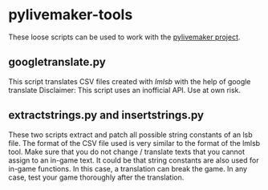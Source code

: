 # pylivemaker-tools
These loose scripts can be used to work with the [pylivemaker project](https://github.com/pmrowla/pylivemaker).

googletranslate.py
------------------

This script translates CSV files created with *lmlsb* with the help of google translate
Disclaimer: This script uses an inofficial API. Use at own risk.

extractstrings.py and insertstrings.py
--------------------------------------

These two scripts extract and patch all possible string constants of an lsb file. The format of the CSV file used is very similar to the format of the lmlsb tool.
Make sure that you do not change / translate texts that you cannot assign to an in-game text. It could be that string constants are also used for in-game functions. In this case, a translation can break the game.
In any case, test your game thoroughly after the translation.
